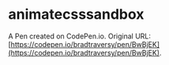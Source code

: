 # animatecsssandbox

A Pen created on CodePen.io. Original URL: [https://codepen.io/bradtraversy/pen/BwBjEK](https://codepen.io/bradtraversy/pen/BwBjEK).



